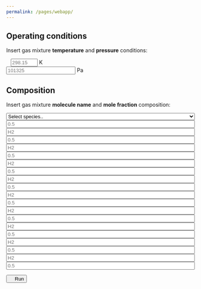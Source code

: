 ```yaml
---
permalink: /pages/webapp/
---
```



<div class="container">
    <h2 class="text-center"><b>Operating conditions</b></h2>
    <p class="text-left">Insert gas mixture <b>temperature</b> <i class="fa-regular fa-temperature-three-quarters"></i> and <b>pressure</b> <i class="fa-regular fa-gauge"></i> conditions:</p>
    <div class="form-group">
            <div class="input-group">
                <span class="input-group-addon text-left" id="T-addon"><i class="fa-regular fa-temperature-three-quarters"></i>&nbsp;&nbsp;</span>
                <input type="number" class="form-control text-right" placeholder="298.15" aria-describedby="T-addon" id="T" min="0" max="2000">
                <span class="input-group-addon text-right" id="T-addon">K&ensp;</span>
            </div>
    </div>
    <div class="form-group">
        <div class="input-group">
            <span class="input-group-addon text-left" id="T-addon"><i class="fa-regular fa-gauge"></i></span>
            <input type="number" class="form-control text-right" placeholder="101325" aria-describedby="P-addon" id="P" min="0">
            <span class="input-group-addon text-right">Pa</span>
        </div>
    </div>
    <h2 class="text-center"><b>Composition</b></h2>
    <p class="text-left">Insert gas mixture <b>molecule name</b> <i class="fa-regular fa-atom"></i> and <b>mole fraction</b> <i class="fa-regular fa-chart-pie"></i> composition: </p>
    <div class="form-group">
        <div class="input-group">
                <span class="input-group-addon text-center" id="n1-addon"><i class="fa-regular fa-atom"></i></span>
                <select type="text" style="min-width:100%;width:50px;" class="form-control text-left" placeholder="H2" aria-describedby="n1-addon" id="n1">
                    <option value="">Select species..</option>
                    <option value="H2">H2 - Hydrogen</option>
                    <option value="O2">O2 - Oxygen</option>
                </select>
                <span class="input-group-addon text-center" id="x1-addon"><i class="fa-regular fa-chart-pie"></i></span> 
                <input type="number" style="min-width:100%;width:50px;" class="form-control text-right" placeholder="0.5" aria-describedby="x1-addon" id="x1" min="0" max="1">
        </div>
    </div>
    <div class="form-group">
        <div class="input-group">
                <span class="input-group-addon text-center" id="n2-addon"><i class="fa-regular fa-atom"></i></span> 
                <input type="text" style="min-width:100%;width:50px;" class="form-control text-right" placeholder="H2" aria-describedby="n2-addon" id="n2">
                <span class="input-group-addon text-center" id="x2-addon"><i class="fa-regular fa-chart-pie"></i></span> 
                <input type="number" style="min-width:100%;width:50px;" class="form-control text-right" placeholder="0.5" aria-describedby="x2-addon" id="x2" min="0" max="1">
        </div>
    </div>
    <div class="form-group">
        <div class="input-group">
                <span class="input-group-addon text-center" id="n3-addon"><i class="fa-regular fa-atom"></i></span> 
                <input type="text" style="min-width:100%;width:50px;" class="form-control text-right" placeholder="H2" aria-describedby="n3-addon" id="n3">
                <span class="input-group-addon text-center" id="x3-addon"><i class="fa-regular fa-chart-pie"></i></span> 
                <input type="number" style="min-width:100%;width:50px;" class="form-control text-right" placeholder="0.5" aria-describedby="x3-addon" id="x3" min="0" max="1">
        </div>
    </div>
    <div class="form-group">
        <div class="input-group">
                <span class="input-group-addon text-center" id="n4-addon"><i class="fa-regular fa-atom"></i></span> 
                <input type="text" style="min-width:100%;width:50px;" class="form-control text-right" placeholder="H2" aria-describedby="n4-addon" id="n4">
                <span class="input-group-addon text-center" id="x4-addon"><i class="fa-regular fa-chart-pie"></i></span> 
                <input type="number" style="min-width:100%;width:50px;" class="form-control text-right" placeholder="0.5" aria-describedby="x4-addon" id="x4" min="0" max="1">
        </div>
    </div>
    <div class="form-group">
        <div class="input-group">
                <span class="input-group-addon text-center" id="n5-addon"><i class="fa-regular fa-atom"></i></span> 
                <input type="text" style="min-width:100%;width:50px;" class="form-control text-right" placeholder="H2" aria-describedby="n5-addon" id="n5">
                <span class="input-group-addon text-center" id="x5-addon"><i class="fa-regular fa-chart-pie"></i></span> 
                <input type="number" style="min-width:100%;width:50px;" class="form-control text-right" placeholder="0.5" aria-describedby="x5-addon" id="x5" min="0" max="1">
        </div>
    </div>
    <div class="form-group">
        <div class="input-group">
                <span class="input-group-addon text-center" id="n6-addon"><i class="fa-regular fa-atom"></i></span> 
                <input type="text" style="min-width:100%;width:50px;" class="form-control text-right" placeholder="H2" aria-describedby="n6-addon" id="n6">
                <span class="input-group-addon text-center" id="x6-addon"><i class="fa-regular fa-chart-pie"></i></span> 
                <input type="number" style="min-width:100%;width:50px;" class="form-control text-right" placeholder="0.5" aria-describedby="x6-addon" id="x6" min="0" max="1">
        </div>
    </div>
    <div class="form-group">
        <div class="input-group">
                <span class="input-group-addon text-center" id="n7-addon"><i class="fa-regular fa-atom"></i></span> 
                <input type="text" style="min-width:100%;width:50px;" class="form-control text-right" placeholder="H2" aria-describedby="n7-addon" id="n7">
                <span class="input-group-addon text-center" id="x7-addon"><i class="fa-regular fa-chart-pie"></i></span> 
                <input type="number" style="min-width:100%;width:50px;" class="form-control text-right" placeholder="0.5" aria-describedby="x7-addon" id="x7" min="0" max="1">
        </div>
    </div>
    <div class="form-group">
        <div class="input-group">
                <span class="input-group-addon text-center" id="n8-addon"><i class="fa-regular fa-atom"></i></span> 
                <input type="text" style="min-width:100%;width:50px;" class="form-control text-right" placeholder="H2" aria-describedby="n8-addon" id="n8">
                <span class="input-group-addon text-center" id="x8-addon"><i class="fa-regular fa-chart-pie"></i></span> 
                <input type="number" style="min-width:100%;width:50px;" class="form-control text-right" placeholder="0.5" aria-describedby="x8-addon" id="x8" min="0" max="1">
        </div>
    </div>
    <div class="form-group">
        <div class="input-group">
                <span class="input-group-addon text-center" id="n9-addon"><i class="fa-regular fa-atom"></i></span> 
                <input type="text" style="min-width:100%;width:50px;" class="form-control text-right" placeholder="H2" aria-describedby="n9-addon" id="n9">
                <span class="input-group-addon text-center" id="x9-addon"><i class="fa-regular fa-chart-pie"></i></span> 
                <input type="number" style="min-width:100%;width:50px;" class="form-control text-right" placeholder="0.5" aria-describedby="x9-addon" id="x9" min="0" max="1">
        </div>
    </div>
    <div class="form-group">
        <div class="input-group">
                <span class="input-group-addon text-center" id="n10-addon"><i class="fa-regular fa-atom"></i></span> 
                <input type="text" style="min-width:100%;width:50px;" class="form-control text-right" placeholder="H2" aria-describedby="n10-addon" id="n10">
                <span class="input-group-addon text-center" id="x10-addon"><i class="fa-regular fa-chart-pie"></i></span> 
                <input type="number" style="min-width:100%;width:50px;" class="form-control text-right" placeholder="0.5" aria-describedby="x10-addon" id="x10" min="0" max="1">
        </div>
    </div>
</div>

<div class="container">
    <p class="text-center"><button class="btn btn-primary btn-lg" onclick="runWebApp();"><i class="fa-regular fa-power-off"></i>&nbsp;&nbsp;&nbsp;&nbsp;Run</button></p>
</div>

